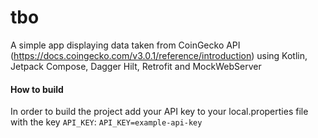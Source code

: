 # tbo
A simple app displaying data taken from CoinGecko API (https://docs.coingecko.com/v3.0.1/reference/introduction)
using Kotlin, Jetpack Compose, Dagger Hilt, Retrofit and MockWebServer

#### How to build
In order to build the project add your API key to your local.properties file with the key `API_KEY`:
`API_KEY=example-api-key`
